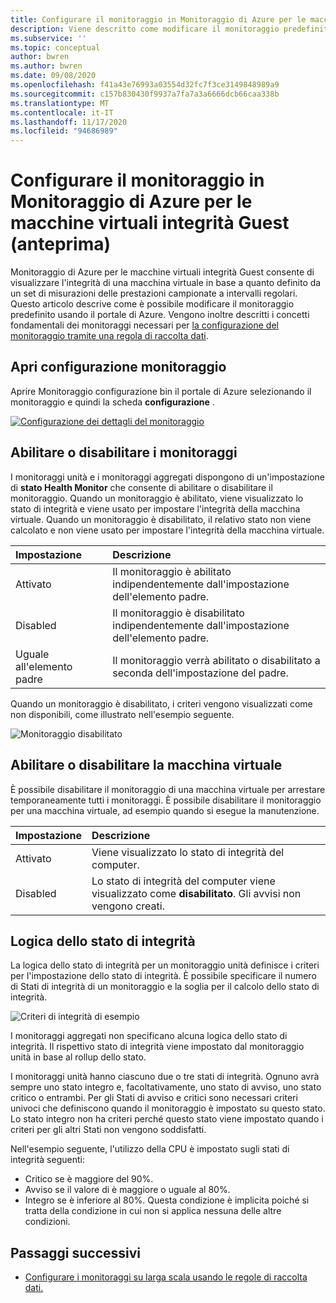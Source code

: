 ```yaml
---
title: Configurare il monitoraggio in Monitoraggio di Azure per le macchine virtuali integrità Guest (anteprima)
description: Viene descritto come modificare il monitoraggio predefinito per Monitoraggio di Azure per le macchine virtuali l'integrità Guest (anteprima) utilizzando l'portale di Azure.
ms.subservice: ''
ms.topic: conceptual
author: bwren
ms.author: bwren
ms.date: 09/08/2020
ms.openlocfilehash: f41a43e76993a03554d32fc7f3ce3149848989a9
ms.sourcegitcommit: c157b830430f9937a7fa7a3a6666dcb66caa338b
ms.translationtype: MT
ms.contentlocale: it-IT
ms.lasthandoff: 11/17/2020
ms.locfileid: "94686989"
---
```

# <a name="configure-monitoring-in-azure-monitor-for-vms-guest-health-preview"></a>Configurare il monitoraggio in Monitoraggio di Azure per le macchine virtuali integrità Guest (anteprima)
Monitoraggio di Azure per le macchine virtuali integrità Guest consente di visualizzare l'integrità di una macchina virtuale in base a quanto definito da un set di misurazioni delle prestazioni campionate a intervalli regolari. Questo articolo descrive come è possibile modificare il monitoraggio predefinito usando il portale di Azure. Vengono inoltre descritti i concetti fondamentali dei monitoraggi necessari per [la configurazione del monitoraggio tramite una regola di raccolta dati](vminsights-health-configure-dcr.md).

## <a name="open-monitor-configuration"></a>Apri configurazione monitoraggio
Aprire Monitoraggio configurazione bin il portale di Azure selezionando il monitoraggio e quindi la scheda **configurazione** .

[![Configurazione dei dettagli del monitoraggio](media/vminsights-health-overview/monitor-details-configuration.png)](media/vminsights-health-overview/monitor-details-configuration.png#lightbox)

## <a name="enable-or-disable-monitors"></a>Abilitare o disabilitare i monitoraggi
I monitoraggi unità e i monitoraggi aggregati dispongono di un'impostazione di **stato Health Monitor** che consente di abilitare o disabilitare il monitoraggio. Quando un monitoraggio è abilitato, viene visualizzato lo stato di integrità e viene usato per impostare l'integrità della macchina virtuale. Quando un monitoraggio è disabilitato, il relativo stato non viene calcolato e non viene usato per impostare l'integrità della macchina virtuale.

| Impostazione | Descrizione |
|:---|:---|
| Attivato | Il monitoraggio è abilitato indipendentemente dall'impostazione dell'elemento padre. |
| Disabled | Il monitoraggio è disabilitato indipendentemente dall'impostazione dell'elemento padre. |
| Uguale all'elemento padre | Il monitoraggio verrà abilitato o disabilitato a seconda dell'impostazione del padre. |

Quando un monitoraggio è disabilitato, i criteri vengono visualizzati come non disponibili, come illustrato nell'esempio seguente.

![Monitoraggio disabilitato](media/vminsights-health-configure/disabled-monitor.png)

## <a name="enable-or-disable-virtual-machine"></a>Abilitare o disabilitare la macchina virtuale
È possibile disabilitare il monitoraggio di una macchina virtuale per arrestare temporaneamente tutti i monitoraggi. È possibile disabilitare il monitoraggio per una macchina virtuale, ad esempio quando si esegue la manutenzione.

| Impostazione | Descrizione |
|:---|:---|
| Attivato  | Viene visualizzato lo stato di integrità del computer. |
| Disabled | Lo stato di integrità del computer viene visualizzato come **disabilitato**. Gli avvisi non vengono creati. |

## <a name="health-state-logic"></a>Logica dello stato di integrità
La logica dello stato di integrità per un monitoraggio unità definisce i criteri per l'impostazione dello stato di integrità. È possibile specificare il numero di Stati di integrità di un monitoraggio e la soglia per il calcolo dello stato di integrità.

![Criteri di integrità di esempio](media/vminsights-health-configure/sample-health-criteria.png)

I monitoraggi aggregati non specificano alcuna logica dello stato di integrità. Il rispettivo stato di integrità viene impostato dal monitoraggio unità in base al rollup dello stato.

I monitoraggi unità hanno ciascuno due o tre stati di integrità. Ognuno avrà sempre uno stato integro e, facoltativamente, uno stato di avviso, uno stato critico o entrambi. Per gli Stati di avviso e critici sono necessari criteri univoci che definiscono quando il monitoraggio è impostato su questo stato. Lo stato integro non ha criteri perché questo stato viene impostato quando i criteri per gli altri Stati non vengono soddisfatti.

Nell'esempio seguente, l'utilizzo della CPU è impostato sugli stati di integrità seguenti:

- Critico se è maggiore del 90%.
- Avviso se il valore di è maggiore o uguale al 80%.
- Integro se è inferiore al 80%. Questa condizione è implicita poiché si tratta della condizione in cui non si applica nessuna delle altre condizioni.

## <a name="next-steps"></a>Passaggi successivi

- [Configurare i monitoraggi su larga scala usando le regole di raccolta dati.](vminsights-health-configure-dcr.md)